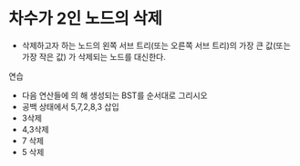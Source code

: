 # 차수가 2인 노드의 삭제

+ 삭제하고자 하는 노드의 왼쪽 서브 트리(또는 오른쪽 서브 트리)의 가장 큰 값(또는 가장 작은 값) 가 삭제되는 노드를 대신한다.



연습

+ 다음 연산들에 의 해 생성되는 BST를 순서대로 그리시오
+ 공백 상태에서 5,7,2,8,3 삽입
+ 3삭제
+ 4,3삭제
+ 7 삭제
+ 5 삭제

